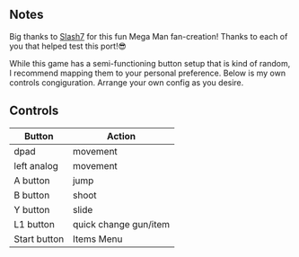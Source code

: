 ## Notes

Big thanks to [Slash7](https://slash7.itch.io/megaman-witters-domination) for this fun Mega Man fan-creation! Thanks to each of you that helped test this port!😎

While this game has a semi-functioning button setup that is kind of random, I recommend mapping them to your personal preference. Below is my own controls congiguration. Arrange your own config as you desire. 

## Controls

| Button | Action |
|--|--| 
|dpad|movement |
|left analog |movement |
|A button |jump |
|B button |shoot |
|Y button |slide |
|L1 button |quick change gun/item |
|Start button |Items Menu |


